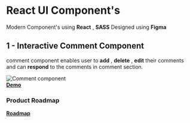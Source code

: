 # React UI Component's

Modern Component's using **React** , **SASS**
Designed using **Figma**

## 1 - Interactive Comment Component
comment component enables user to **add** , **delete** , **edit** their comments and can **respond** to the comments in comment section.

![Comment component](https://user-images.githubusercontent.com/54265857/186904658-ba8d51ce-1d66-407e-90f2-2f14d788247a.gif) <br>
**[Demo](https://comment-component-demo.netlify.app/)**

### Product Roadmap
**[Roadmap](https://github.com/users/Arunkumar-R-R/projects/1/views/1)**
